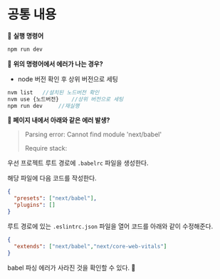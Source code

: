 # 공통 내용

📌 **실행 명령어**

```jsx
npm run dev
```

📌 **위의 명령어에서 에러가 나는 경우?**

- node 버전 확인 후 상위 버전으로 세팅

```jsx
nvm list   //설치된 노드버전 확인
nvm use {노드버전}    //상위 버전으로 세팅
npm run dev     //재실행 
```

**📌 페이지 내에서 아래와 같은 에러 발생?**

> Parsing error: Cannot find module 'next/babel'
> 
> 
> Require stack:
> 

우선 프로젝트 루트 경로에 `.babelrc` 파일을 생성한다.

해당 파일에 다음 코드를 작성한다.

```json
{
  "presets": ["next/babel"],
  "plugins": []
}
```

루트 경로에 있는 `.eslintrc.json` 파일을 열어 코드를 아래와 같이 수정해준다.

```json
{
  "extends": ["next/babel","next/core-web-vitals"]
}
```

babel 파싱 에러가 사라진 것을 확인할 수 있다. 🙂